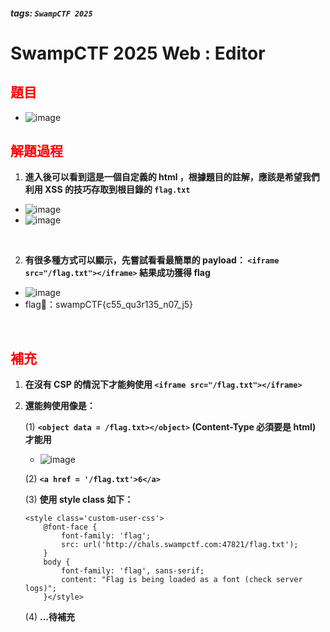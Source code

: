 ##### tags: `SwampCTF 2025`
# SwampCTF 2025 Web : Editor

<style>
.red {
  color: red;
}
.blue {
  color: blue;
}
.purple {
  color: #7D3382;
}
.light_purple {
  color: #810cf5;
}
</style>

<span class=""></span>

## <span class="red">題目</span>

- ![image](https://hackmd.io/_uploads/SyfoMj8pJl.png)

## <span class="red">解題過程</span>

1. **進入後可以看到這是一個自定義的 html ，根據題目的註解，應該是希望我們利用 XSS 的技巧存取到根目錄的 ```flag.txt```**

- ![image](https://hackmd.io/_uploads/HJyYXj8pkg.png)
- ![image](https://hackmd.io/_uploads/BkVLEjL6kx.png)

&emsp;

2. **有很多種方式可以顯示，先嘗試看看最簡單的 payload：
```<iframe src="/flag.txt"></iframe>```
結果成功獲得 flag**

- ![image](https://hackmd.io/_uploads/HyBEDs86kx.png)
- flag🚩：swampCTF{c55_qu3r135_n07_j5}

&emsp;

## <span class="red">補充</span>

1. **在沒有 CSP 的情況下才能夠使用 ```<iframe src="/flag.txt"></iframe>```**

2. **還能夠使用像是：**
    
    (1) **```<object data = /flag.txt></object>``` (Content-Type 必須要是 html) 才能用**
    
    - ![image](https://hackmd.io/_uploads/ryhY5oIpkl.png)
    
    (2) **```<a href = '/flag.txt'>6</a>```**
    
    (3) **使用 style class 如下：**
    ```html=
    <style class='custom-user-css'>
        @font-face {
            font-family: 'flag';
            src: url('http://chals.swampctf.com:47821/flag.txt');
        }
        body {
            font-family: 'flag', sans-serif;
            content: "Flag is being loaded as a font (check server logs)";
        }</style>
    ```
    
    (4) **...待補充**